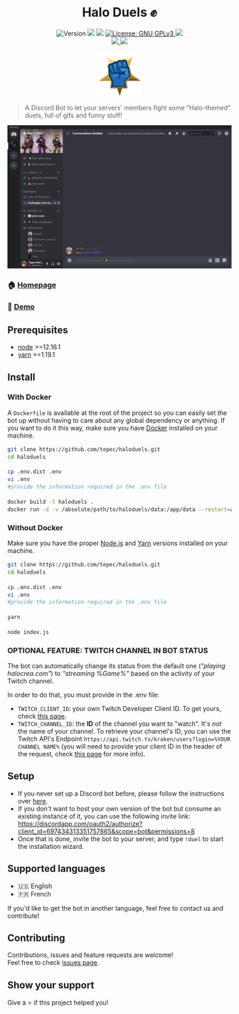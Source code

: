 <h1 align="center">Halo Duels ✊</h1>
<p align="center">
  <img alt="Version" src="https://img.shields.io/badge/version-0.1.0-blue.svg?cacheSeconds=2592000" />
  <img src="https://img.shields.io/badge/node-%3E%3D12.16.1-blue.svg" />
  <img src="https://img.shields.io/badge/yarn-%3E%3D1.19.1-blue.svg" />
  <a href="https://choosealicense.com/licenses/gpl-3.0/" target="_blank">
    <img alt="License: GNU GPLv3" src="https://img.shields.io/badge/License-GNU GPLv3-yellow.svg" />
  </a>
  <img src="https://img.shields.io/maintenance/yes/2020" />
  <br />
  <a href="https://discord.gg/74UAq84" target="_blank">
    <img src="https://img.shields.io/discord/443833089966342145?color=7289DA&label=Halo%20Cr%C3%A9ation&logo=Discord" />
  </a>
  <a href="https://twitter.com/HaloCreation" target="_blank">
    <img src="https://img.shields.io/twitter/follow/HaloCreation?color=%232da1f3&logo=Twitter&style=flat-square" />
  </a>
</p>

<p align="center"><img alt="Halo Duels logo" src="assets/logo-hd.png" width="100px" /></p>

> A Discord Bot to let your servers' members fight some &#34;Halo-themed&#34; duels, full of gifs and funny stuff!

<p align="center"><img alt="demo example" src="assets/readme.gif" /></p>

### 🏠 [Homepage](https://duels.halocrea.com/)
### 🔫 [Demo](https://discord.gg/74UAq84)

## Prerequisites

- [node](https://nodejs.org/en/) >=12.16.1
- [yarn](https://yarnpkg.com) >=1.19.1

## Install 
### With Docker 
A `Dockerfile` is available at the root of the project so you can easily set the bot up without having to care about any global dependency or anything. If you want to do it this way, make sure you have [Docker](https://www.docker.com) installed on your machine.

```bash session
git clone https://github.com/tepec/haloduels.git
cd haloduels

cp .env.dist .env
vi .env
#provide the information required in the .env file

docker build -t haloduels .
docker run -d -v /absolute/path/to/haloduels/data:/app/data --restart=always --name=haloduels haloduels
```

### Without Docker
Make sure you have the proper [Node.js](https://nodejs.org/en/) and [Yarn](https://yarnpkg.com) versions installed on your machine.
```bash session
git clone https://github.com/tepec/haloduels.git
cd haloduels

cp .env.dist .env
vi .env
#provide the information required in the .env file

yarn

node index.js
```

### OPTIONAL FEATURE: TWITCH CHANNEL IN BOT STATUS
The bot can automatically change its status from the default one (_"playing halocrea.com"_) to _"streaming %Game%"_ based on the activity of your Twitch channel.

In order to do that, you must provide in the .env file: 
* `TWITCH_CLIENT_ID`: your own Twitch Developer Client ID. To get yours, check [this page](https://dev.twitch.tv/dashboard/apps/create).
* `TWITCH_CHANNEL_ID`: the **ID** of the channel you want to "watch". It's _not_ the name of your channel. To retrieve your channel's ID, you can use the Twitch API's Endpoint `https://api.twitch.tv/kraken/users?login=%YOUR CHANNEL NAME%` (you will need to provide your client ID in the header of the request, check [this page](https://dev.twitch.tv/docs/v5) for more info). 


## Setup 
* If you never set up a Discord bot before, please follow the instructions over [here](https://discordapp.com/developers/docs/intro).
* If you don't want to host your own version of the bot but consume an existing instance of it, you can use the following invite link: https://discordapp.com/oauth2/authorize?client_id=697434313351757865&scope=bot&permissions=8
* Once that is done, invite the bot to your server, and type `!duel` to start the installation wizard.

## Supported languages 
* 🇺🇸 English
* 🇫🇷 French

If you'd like to get the bot in another language, feel free to contact us and contribute! 

## Contributing

Contributions, issues and feature requests are welcome!<br />Feel free to check [issues page](https://github.com/Halocrea/haloduels.git). 

## Show your support

Give a ⭐️ if this project helped you!
